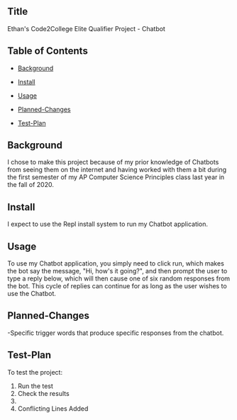 ## Title

Ethan's Code2College Elite Qualifier Project - Chatbot

## Table of Contents

- [Background](#background)

- [Install](#install)

- [Usage](#usage)

- [Planned-Changes](#plannedchanges)

- [Test-Plan](#testplan)

## Background

I chose to make this project because of my prior knowledge of Chatbots from seeing
them on the internet and having worked with them a bit during the first semester of my
AP Computer Science Principles class last year in the fall of 2020.

## Install

I expect to use the Repl install system to run my Chatbot application.

## Usage

To use my Chatbot application, you simply need to click run, which makes the bot say
the message, "Hi, how's it going?", and then prompt the user to type a reply below, which will then cause one of six random responses from the bot. This cycle of replies can continue for as long as the user wishes to use the Chatbot.

## Planned-Changes

-Specific trigger words that produce specific responses from the chatbot.

## Test-Plan

To test the project:

1.  Run the test
2.  Check the results
3.  
4.  Conflicting Lines Added